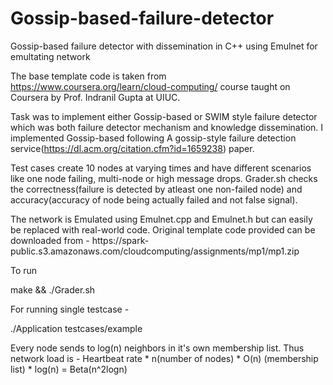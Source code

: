 # Gossip-based-failure-detector
Gossip-based failure detector with dissemination in C++ using Emulnet for emultating network

The base template code is taken from https://www.coursera.org/learn/cloud-computing/ course taught on Coursera by Prof. Indranil Gupta at UIUC.

Task was to implement either Gossip-based or SWIM style failure detector which was both failure detector mechanism and knowledge dissemination.
I implemented Gossip-based following A gossip-style failure detection service(https://dl.acm.org/citation.cfm?id=1659238) paper.

Test cases create 10 nodes at varying times and have different scenarios like one node failing, multi-node or high message drops. Grader.sh checks 
the correctness(failure is detected by atleast one non-failed node) and accuracy(accuracy of node being actually failed and not false signal).

The network is Emulated using Emulnet.cpp and Emulnet.h but can easily be replaced with real-world code. Original template code provided can be downloaded from -  https://spark- public.s3.amazonaws.com/cloudcomputing/assignments/mp1/mp1.zip

To run 

make && ./Grader.sh

For running single testcase - 

./Application testcases/example

Every node sends to log(n) neighbors in it's own membership list. Thus network load is - Heartbeat rate * n(number of nodes) * O(n) (membership list) * log(n)
= Beta(n^2logn)
